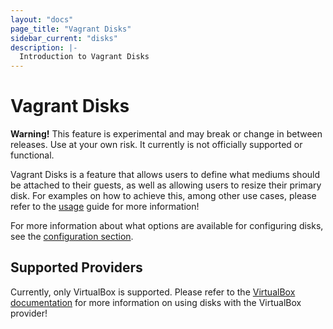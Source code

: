 ```yaml
---
layout: "docs"
page_title: "Vagrant Disks"
sidebar_current: "disks"
description: |-
  Introduction to Vagrant Disks
---
```


# Vagrant Disks

<div class="alert alert-warning">
  <strong>Warning!</strong> This feature is experimental and may break or
  change in between releases. Use at your own risk. It currently is not officially
  supported or functional.
</div>

Vagrant Disks is a feature that allows users to define what mediums should be attached
to their guests, as well as allowing users to resize their primary disk. For examples
on how to achieve this, among other use cases, please refer to the [usage](/docs/disks/usage.html)
guide for more information!

For more information about what options are available for configuring disks, see the
[configuration section](/docs/disks/configuration.html).

## Supported Providers

Currently, only VirtualBox is supported. Please refer to the [VirtualBox documentation](/docs/disks/virtualbox/index.html) for more information on using disks with the VirtualBox provider!
